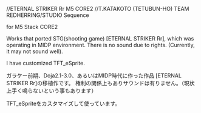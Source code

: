 //ETERNAL STRIKER Rr M5 CORE2
//T.KATAKOTO (TETUBUN-HO) TEAM REDHERRING/STUDIO Sequence 

for M5 Stack CORE2

Works that ported STG(shooting game) [ETERNAL STRIKER Rr], which was operating in MIDP environment.
There is no sound due to rights. (Currently, it may not sound well).

I have customized TFT_eSprite.

ガラケー前期、Doja2.1-3.0、あるいはMIDP時代に作った作品 [ETERNAL STRIKER Rr]の移植作です。
権利の関係上もありサウンドは有りません。（現状上手く鳴らないという事もあります）

TFT_eSpriteをカスタマイズして使っています。
